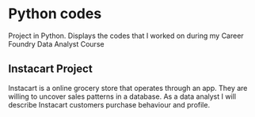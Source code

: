# Python codes
Project in Python. Displays the codes that I worked on during my Career Foundry Data Analyst Course

## Instacart Project
Instacart is a online grocery store that operates through an app. They are willing to uncover sales patterns in a database. 
As a data analyst I will describe Instacart customers purchase behaviour and profile.

